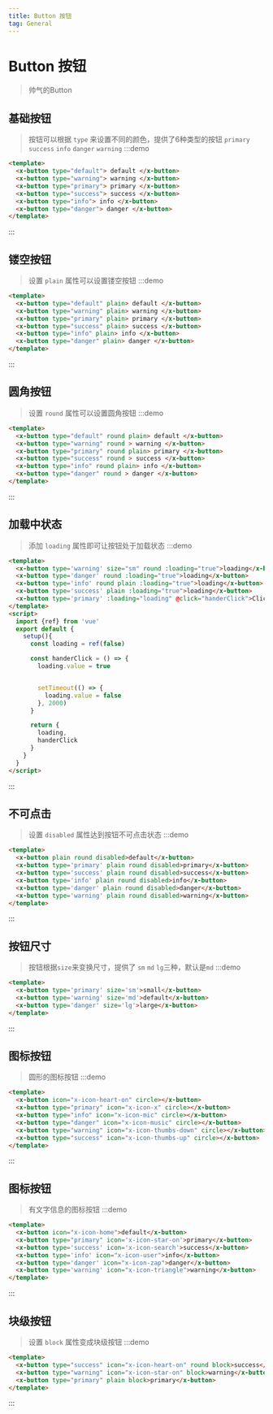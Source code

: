 ```yaml
---
title: Button 按钮
tag: General
---
```


# Button 按钮
> 帅气的Button

## 基础按钮
> 按钮可以根据 `type` 来设置不同的颜色，提供了6种类型的按钮 `primary` `success` `info` `danger` `warning`
:::demo
```html
<template>
  <x-button type="default"> default </x-button>
  <x-button type="warning"> warning </x-button>
  <x-button type="primary"> primary </x-button>
  <x-button type="success"> success </x-button>
  <x-button type="info"> info </x-button>
  <x-button type="danger"> danger </x-button>
</template>
```
:::

## 镂空按钮
> 设置 `plain` 属性可以设置镂空按钮
:::demo
```html
<template>
  <x-button type="default" plain> default </x-button>
  <x-button type="warning" plain> warning </x-button>
  <x-button type="primary" plain> primary </x-button>
  <x-button type="success" plain> success </x-button>
  <x-button type="info" plain> info </x-button>
  <x-button type="danger" plain> danger </x-button>
</template>
```
:::

## 圆角按钮
> 设置 `round` 属性可以设置圆角按钮
:::demo
```html
<template>
  <x-button type="default" round plain> default </x-button>
  <x-button type="warning" round > warning </x-button>
  <x-button type="primary" round plain> primary </x-button>
  <x-button type="success" round > success </x-button>
  <x-button type="info" round plain> info </x-button>
  <x-button type="danger" round > danger </x-button>
</template>
```
:::

## 加载中状态
> 添加 `loading` 属性即可让按钮处于加载状态
:::demo
```html
<template>
  <x-button type='warning' size="sm" round :loading="true">loading</x-button>
  <x-button type='danger' round :loading="true">loading</x-button>
  <x-button type='info' round plain :loading="true">loading</x-button>
  <x-button type='success' plain :loading="true">loading</x-button>
  <x-button type='primary' :loading="loading" @click="handerClick">Click loading</x-button>
</template>
<script>
  import {ref} from 'vue'
  export default {
    setup(){
      const loading = ref(false)

      const handerClick = () => {
        loading.value = true


        setTimeout(() => {
          loading.value = false
        }, 2000)
      }

      return {
        loading,
        handerClick
      }
    }
  }
</script>
```
:::

## 不可点击
> 设置 `disabled` 属性达到按钮不可点击状态
:::demo
```html
<template>
  <x-button plain round disabled>default</x-button>
  <x-button type='primary' plain round disabled>primary</x-button>
  <x-button type='success' plain round disabled>success</x-button>
  <x-button type='info' plain round disabled>info</x-button>
  <x-button type='danger' plain round disabled>danger</x-button>
  <x-button type='warning' plain round disabled>warning</x-button>
</template>
```
:::

## 按钮尺寸
> 按钮根据`size`来变换尺寸，提供了 `sm` `md` `lg`三种，默认是`md`
:::demo
```html
<template>
  <x-button type='primary' size='sm'>small</x-button>
  <x-button type='warning' size='md'>default</x-button>
  <x-button type='danger' size='lg'>large</x-button>
</template>
```
:::


## 图标按钮
> 圆形的图标按钮
:::demo
```html
<template>
  <x-button icon="x-icon-heart-on" circle></x-button>
  <x-button type="primary" icon="x-icon-x" circle></x-button>
  <x-button type="info" icon="x-icon-mic" circle></x-button>
  <x-button type="danger" icon="x-icon-music" circle></x-button>
  <x-button type="warning" icon="x-icon-thumbs-down" circle></x-button>
  <x-button type="success" icon="x-icon-thumbs-up" circle></x-button>
</template>
```
:::


## 图标按钮
> 有文字信息的图标按钮
:::demo
```html
<template>
  <x-button icon="x-icon-home">default</x-button>
  <x-button type="primary" icon='x-icon-star-on'>primary</x-button>
  <x-button type='success' icon='x-icon-search'>success</x-button>
  <x-button type='info' icon="x-icon-user">info</x-button>
  <x-button type='danger' icon="x-icon-zap">danger</x-button>
  <x-button type='warning' icon="x-icon-triangle">warning</x-button>
</template>
```
:::

## 块级按钮
> 设置 `block` 属性变成块级按钮
:::demo
```html
<template>
  <x-button type="success" icon="x-icon-heart-on" round block>success</x-button>
  <x-button type="warning" icon="x-icon-star-on" block>warning</x-button>
  <x-button type="primary" plain block>primary</x-button>
</template>
```
:::